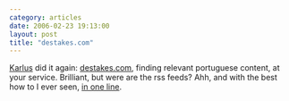 ```yaml
---
category: articles
date: 2006-02-23 19:13:00
layout: post
title: "destakes.com"
---
```


<a href="http://blog.karlus.net/">Karlus</a> did it again: <a href="http://destakes.com/">destakes.com</a>, finding relevant portuguese content, at your service. Brilliant, but were are the rss feeds? Ahh, and with the best how to I ever seen, <a href="http://blog.karlus.net/archives/2006/02/21/1380/">in one line</a>.
